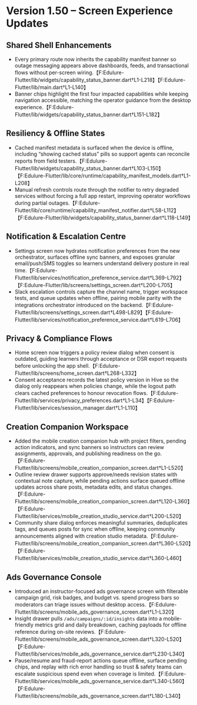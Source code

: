 # Version 1.50 – Screen Experience Updates

## Shared Shell Enhancements
- Every primary route now inherits the capability manifest banner so outage messaging appears above dashboards, feeds, and transactional flows without per-screen wiring.【F:Edulure-Flutter/lib/widgets/capability_status_banner.dart†L1-L218】【F:Edulure-Flutter/lib/main.dart†L1-L140】
- Banner chips highlight the first four impacted capabilities while keeping navigation accessible, matching the operator guidance from the desktop experience.【F:Edulure-Flutter/lib/widgets/capability_status_banner.dart†L151-L182】

## Resiliency & Offline States
- Cached manifest metadata is surfaced when the device is offline, including “showing cached status” pills so support agents can reconcile reports from field testers.【F:Edulure-Flutter/lib/widgets/capability_status_banner.dart†L103-L150】【F:Edulure-Flutter/lib/core/runtime/capability_manifest_models.dart†L1-L208】
- Manual refresh controls route through the notifier to retry degraded services without forcing a full app restart, improving operator workflows during partial outages.【F:Edulure-Flutter/lib/core/runtime/capability_manifest_notifier.dart†L58-L112】【F:Edulure-Flutter/lib/widgets/capability_status_banner.dart†L118-L149】

## Notification & Escalation Centre
- Settings screen now hydrates notification preferences from the new orchestrator, surfaces offline sync banners, and exposes granular email/push/SMS toggles so learners understand delivery posture in real time.【F:Edulure-Flutter/lib/services/notification_preference_service.dart†L369-L792】【F:Edulure-Flutter/lib/screens/settings_screen.dart†L200-L705】
- Slack escalation controls capture the channel name, trigger workspace tests, and queue updates when offline, pairing mobile parity with the integrations orchestrator introduced on the backend.【F:Edulure-Flutter/lib/screens/settings_screen.dart†L498-L829】【F:Edulure-Flutter/lib/services/notification_preference_service.dart†L619-L706】

## Privacy & Compliance Flows
- Home screen now triggers a policy review dialog when consent is outdated, guiding learners through acceptance or DSR export requests before unlocking the app shell.【F:Edulure-Flutter/lib/screens/home_screen.dart†L268-L332】
- Consent acceptance records the latest policy version in Hive so the dialog only reappears when policies change, while the logout path clears cached preferences to honour revocation flows.【F:Edulure-Flutter/lib/services/privacy_preferences.dart†L1-L34】【F:Edulure-Flutter/lib/services/session_manager.dart†L1-L110】

## Creation Companion Workspace
- Added the mobile creation companion hub with project filters, pending action indicators, and sync banners so instructors can review assignments, approvals, and publishing readiness on the go.【F:Edulure-Flutter/lib/screens/mobile_creation_companion_screen.dart†L1-L520】
- Outline review drawer supports approve/needs revision states with contextual note capture, while pending actions surface queued offline updates across share posts, metadata edits, and status changes.【F:Edulure-Flutter/lib/screens/mobile_creation_companion_screen.dart†L120-L360】【F:Edulure-Flutter/lib/services/mobile_creation_studio_service.dart†L200-L520】
- Community share dialog enforces meaningful summaries, deduplicates tags, and queues posts for sync when offline, keeping community announcements aligned with creation studio metadata.【F:Edulure-Flutter/lib/screens/mobile_creation_companion_screen.dart†L360-L520】【F:Edulure-Flutter/lib/services/mobile_creation_studio_service.dart†L360-L460】

## Ads Governance Console
- Introduced an instructor-focused ads governance screen with filterable campaign grid, risk badges, and budget vs. spend progress bars so moderators can triage issues without desktop access.【F:Edulure-Flutter/lib/screens/mobile_ads_governance_screen.dart†L1-L320】
- Insight drawer pulls `/ads/campaigns/:id/insights` data into a mobile-friendly metrics grid and daily breakdown, caching payloads for offline reference during on-site reviews.【F:Edulure-Flutter/lib/screens/mobile_ads_governance_screen.dart†L320-L520】【F:Edulure-Flutter/lib/services/mobile_ads_governance_service.dart†L230-L340】
- Pause/resume and fraud-report actions queue offline, surface pending chips, and replay with rich error handling so trust & safety teams can escalate suspicious spend even when coverage is limited.【F:Edulure-Flutter/lib/services/mobile_ads_governance_service.dart†L340-L560】【F:Edulure-Flutter/lib/screens/mobile_ads_governance_screen.dart†L180-L340】
